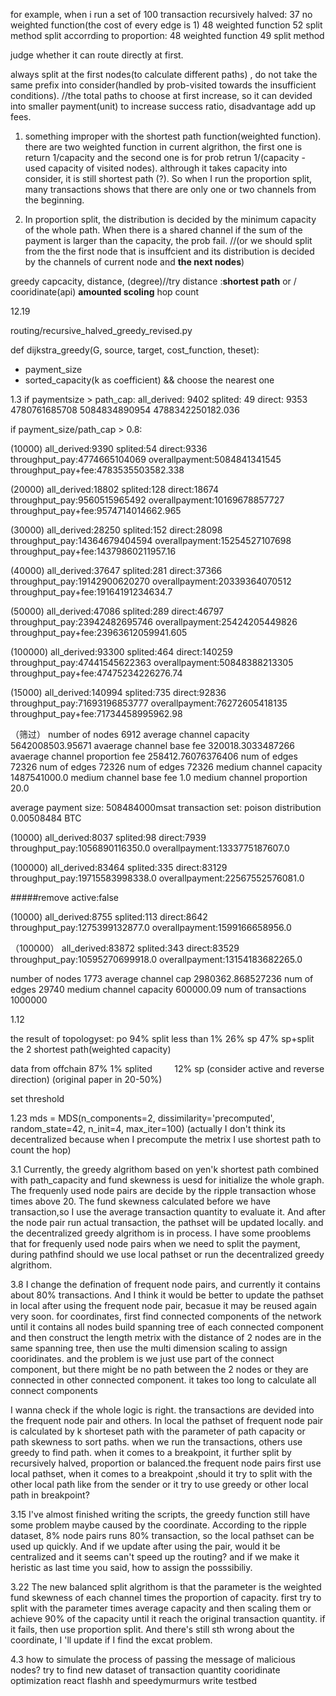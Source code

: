 for example, when i run a set of 100 transaction
recursively halved:
37 no weighted function(the cost of every edge is 1)
48 weighted function
52 split method
split accorrding to proportion:
48 weighted function
49 split method

judge whether it can route directly at first.


always split at the first nodes(to calculate different paths) , do not take the same prefix  into consider(handled by prob-visited towards the insufficient conditions). 
//the total paths to choose at first increase, so it can devided into smaller payment(unit) to increase success ratio, disadvantage add up fees.

1. something improper with the shortest path function(weighted function). there are two weighted function in current algrithon, the first one is return 1/capacity and the second one is for prob retrun 1/(capacity - used capacity of visited nodes). althrough it takes capacity into consider, it is still shortest path (?). So when I run the proportion split, many transactions shows that there are only one or two channels from the beginning.

2. In proportion split, the distribution is decided by the minimum capacity of the whole path. When there is a shared channel if the sum of the payment is larger than the capacity, the prob fail. //(or we should split from the the first node that is insuffcient and its  distribution is decided by the channels of current node and **the next nodes**)


greedy capcacity, distance, (degree)//try
distance :**shortest path** or / cooridinate(api) **amounted scoling** hop count


12.19

routing/recursive_halved_greedy_revised.py

def dijkstra_greedy(G, source, target, cost_function, theset):
+ payment_size 
+ sorted_capacity(k as coefficient) && choose the nearest one

1.3
if paymentsize > path_cap:
all_derived: 9402
splited: 49
direct: 9353
4780761685708
5084834890954
4788342250182.036

if payment_size/path_cap > 0.8:

(10000)
all_derived:9390
splited:54
direct:9336
throughput_pay:4774665104069
overallpayment:5084841341545
throughput_pay+fee:4783535503582.338


(20000)
all_derived:18802
splited:128
direct:18674
throughput_pay:9560515965492
overallpayment:10169678857727
throughput_pay+fee:9574714014662.965

(30000)
all_derived:28250
splited:152
direct:28098
throughput_pay:14364679404594
overallpayment:15254527107698
throughput_pay+fee:14379860211957.16

(40000)
all_derived:37647
splited:281
direct:37366
throughput_pay:19142900620270
overallpayment:20339364070512
throughput_pay+fee:19164191234634.7

(50000)
all_derived:47086
splited:289
direct:46797
throughput_pay:23942482695746
overallpayment:25424205449826
throughput_pay+fee:23963612059941.605

(100000)
all_derived:93300
splited:464
direct:140259
throughput_pay:47441545622363
overallpayment:50848388213305
throughput_pay+fee:47475234226276.74

(15000)
all_derived:140994
splited:735
direct:92836
throughput_pay:71693196853777
overallpayment:76272605418135
throughput_pay+fee:71734458995962.98

（筛过）
number of nodes 6912
average channel capacity 5642008503.95671
avaerage channel base fee 320018.3033487266
avaerage channel proportion fee 258412.76076376406
num of edges 72326
num of edges 72326
num of edges 72326
medium channel capacity 1487541000.0
medium channel base fee 1.0
medium channel proportion 20.0

average payment size: 508484000msat
transaction set: poison distribution
 0.00508484 BTC

(10000)
all_derived:8037
splited:98
direct:7939
throughput_pay:1056890116350.0
overallpayment:1333775187607.0

(100000)
all_derived:83464
splited:335
direct:83129
throughput_pay:19715583998338.0
overallpayment:22567552576081.0

#####remove active:false

(10000)
all_derived:8755
splited:113
direct:8642
throughput_pay:1275399132877.0
overallpayment:1599166658956.0

（100000）
all_derived:83872
splited:343
direct:83529
throughput_pay:10595270699918.0
overallpayment:13154183682265.0

number of nodes 1773
average channel cap 2980362.868527236
num of edges 29740
medium channel capacity 600000.09
num of transactions 1000000

1.12

the result of topologyset:
po
94%
split less than 1%
26% sp
47% sp+split the 2 shortest path(weighted capacity)

data from offchain
87%
1% splited        
12% sp
(consider active and reverse direction)
(original paper in 20-50%)

set threshold

1.23
mds = MDS(n_components=2, dissimilarity='precomputed', random_state=42, n_init=4, max_iter=100)
(actually I don't think its decentralized because when I precompute the metrix I use shortest path to count the hop)

3.1
Currently, the greedy algrithom based on yen'k shortest path combined with path_capacity and fund skewness is uesd for initialize the whole graph. The frequenly used node pairs are decide by the ripple transaction whose times above 20. The fund skewness calculated before we have transaction,so I use the average transaction quantity to evaluate it. And after the node pair run actual transaction, the pathset will be updated locally. and the decentralized greedy algrithom is in process. I have some prooblems that for frequenly used node pairs when we need to split the payment, during pathfind should we use local pathset or run the decentralized greedy algrithom.

3.8
I change the defination of frequent node pairs, and currently it contains about 80% transactions. And I think it would be better to update the pathset in local after using the frequent node pair, becasue it may be reused again very soon. for coordinates, first find connected components of the network until it contains all nodes build spanning tree of each connected component and then construct the length metrix with the distance of 2 nodes are in the same spanning tree, then use the multi dimension scaling to assign cooridinates. and the problem is we just use part of the connect component, but there might be no path between the 2 nodes or they are connected in other connected component. it takes too long to calculate all connect components

I wanna check if the whole logic is right.
the transactions are devided into the frequent node pair and others. In local the pathset of frequent node pair is calculated by k shorteset path with the parameter of path capacity or path skewness to sort paths. when we run the transactions,  others use greedy to find path. when it comes to a breakpoint, it further split by recursively halved, proportion or balanced.the frequent node pairs first use local pathset, when it comes to  a breakpoint ,should it try to split with the other local path like from the sender or it try to use greedy or other local path in breakpoint?

3.15
I've almost finished writing the scripts, the greedy function still have some problem maybe caused by the coordinate. According to the ripple dataset, 8% node pairs runs 80% transaction, so the local pathset can be used up quickly. And if we update after using the pair, would it be centralized and it seems can't speed up the routing? and if we make it heristic as last time you said, how to assign the posssibiliy.

3.22
The new balanced split algrithom is that the parameter is the weighted fund skewness of each channel times the proportion of capacity. first try to split with the parameter times average capacity and then scaling them or achieve 90% of the capacity until it reach the original transaction quantity. if it fails, then use proportion split. And there's still sth wrong about the coordinate, I 'll update if I find the excat problem.

4.3
how to simulate the process of passing the message of malicious nodes?
try to find new dataset of transaction quantity
cooridinate optimization 
react flashh and speedymurmurs
write testbed
